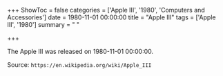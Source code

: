 +++
ShowToc = false
categories = ['Apple III', '1980', 'Computers and Accessories']
date = 1980-11-01 00:00:00
title = "Apple III"
tags = ['Apple III', '1980']
summary = " "

+++

The Apple III was released on 1980-11-01 00:00:00.

Source: `https://en.wikipedia.org/wiki/Apple_III`



